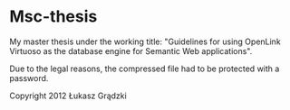 Msc-thesis
==========

My master thesis under the working title: "Guidelines for using OpenLink Virtuoso as the database engine for Semantic Web applications".

Due to the legal reasons, the compressed file had to be protected with a password.

Copyright 2012 Łukasz Grądzki


 
